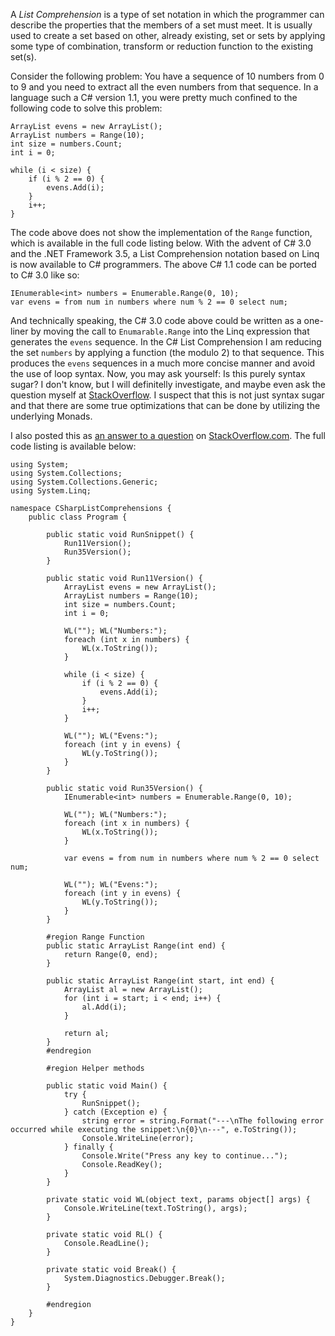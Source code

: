 <!-- title: List Comprehensions In CSharp -->

A *List Comprehension* is a type of set notation in which the programmer can
describe the properties that the members of a set must meet. It is usually used
to create a set based on other, already existing, set or sets by applying some
type of combination, transform or reduction function to the existing set(s).

Consider the following problem: You have a sequence of 10 numbers from 0 to 9
and you need to extract all the even numbers from that sequence. In a language
such a C# version 1.1, you were pretty much confined to the following code to
solve this problem:

    ArrayList evens = new ArrayList();
    ArrayList numbers = Range(10);
    int size = numbers.Count;
    int i = 0;

    while (i < size) {
        if (i % 2 == 0) {
            evens.Add(i);
        }
        i++;
    }

The code above does not show the implementation of the `Range` function, which
is available in the full code listing below. With the advent of C# 3.0 and the
.NET Framework 3.5, a List Comprehension notation based on Linq is now available
to C# programmers. The above C# 1.1 code can be ported to C# 3.0 like so:

    IEnumerable<int> numbers = Enumerable.Range(0, 10);
    var evens = from num in numbers where num % 2 == 0 select num;

And technically speaking, the C# 3.0 code above could be written as a one-liner
by moving the call to `Enumarable.Range` into the Linq expression that generates
the `evens` sequence.  In the C# List Comprehension I am reducing the set
`numbers` by applying a function (the modulo 2) to that sequence.  This produces
the `evens` sequences in a much more concise manner and avoid the use of loop
syntax. Now, you may ask yourself: Is this purely syntax sugar? I don't know,
but I will definitelly investigate, and maybe even ask the question myself at
[StackOverflow][lnk1]. I suspect that this is not just syntax sugar and that
there are some true optimizations that can be done by utilizing the underlying
Monads.

I also posted this as [an answer to a question][lnk2] on
[StackOverflow.com][lnk1]. The full code listing is available below:

    using System;
    using System.Collections;
    using System.Collections.Generic;
    using System.Linq;

    namespace CSharpListComprehensions {
        public class Program {

            public static void RunSnippet() {
                Run11Version();
                Run35Version();
            }

            public static void Run11Version() {
                ArrayList evens = new ArrayList();
                ArrayList numbers = Range(10);
                int size = numbers.Count;
                int i = 0;

                WL(""); WL("Numbers:");
                foreach (int x in numbers) {
                    WL(x.ToString());
                }

                while (i < size) {
                    if (i % 2 == 0) {
                        evens.Add(i);
                    }
                    i++;
                }

                WL(""); WL("Evens:");
                foreach (int y in evens) {
                    WL(y.ToString());
                }
            }

            public static void Run35Version() {
                IEnumerable<int> numbers = Enumerable.Range(0, 10);

                WL(""); WL("Numbers:");
                foreach (int x in numbers) {
                    WL(x.ToString());
                }

                var evens = from num in numbers where num % 2 == 0 select num;

                WL(""); WL("Evens:");
                foreach (int y in evens) {
                    WL(y.ToString());
                }
            }

            #region Range Function
            public static ArrayList Range(int end) {
                return Range(0, end);
            }

            public static ArrayList Range(int start, int end) {
                ArrayList al = new ArrayList();
                for (int i = start; i < end; i++) {
                    al.Add(i);
                }

                return al;
            }
            #endregion

            #region Helper methods

            public static void Main() {
                try {
                    RunSnippet();
                } catch (Exception e) {
                    string error = string.Format("---\nThe following error occurred while executing the snippet:\n{0}\n---", e.ToString());
                    Console.WriteLine(error);
                } finally {
                    Console.Write("Press any key to continue...");
                    Console.ReadKey();
                }
            }

            private static void WL(object text, params object[] args) {
                Console.WriteLine(text.ToString(), args);
            }

            private static void RL() {
                Console.ReadLine();
            }

            private static void Break() {
                System.Diagnostics.Debugger.Break();
            }

            #endregion
        }
    }


[lnk1]: http://stackoverflow.com/ "Stack Overflow"
[lnk2]: http://stackoverflow.com/questions/130898 "SO Question"
